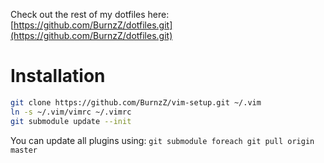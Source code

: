 Check out the rest of my dotfiles here:
[https://github.com/BurnzZ/dotfiles.git](https://github.com/BurnzZ/dotfiles.git)

# Installation

```sh
git clone https://github.com/BurnzZ/vim-setup.git ~/.vim
ln -s ~/.vim/vimrc ~/.vimrc
git submodule update --init
```

You can update all plugins using:
`git submodule foreach git pull origin master`
